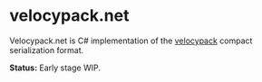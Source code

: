 # velocypack.net

Velocypack.net is C# implementation of the [velocypack](https://github.com/arangodb/velocypack) compact serialization format.

**Status:** Early stage WIP.